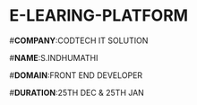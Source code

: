 
# E-LEARING-PLATFORM

#**COMPANY**:CODTECH IT SOLUTION 

#**NAME**:S.INDHUMATHI

#**DOMAIN**:FRONT END DEVELOPER

#**DURATION**:25TH DEC & 25TH JAN
